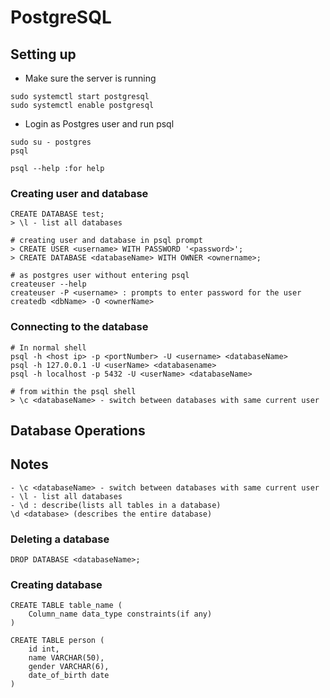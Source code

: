 # PostgreSQL

## Setting up
- Make sure the server is running
```
sudo systemctl start postgresql
sudo systemctl enable postgresql
```

- Login as Postgres user and run psql
```
sudo su - postgres
psql

psql --help :for help
```

### Creating user and database
```
CREATE DATABASE test;
> \l - list all databases

# creating user and database in psql prompt
> CREATE USER <username> WITH PASSWORD '<password>';
> CREATE DATABASE <databaseName> WITH OWNER <ownername>;

# as postgres user without entering psql
createuser --help
createuser -P <username> : prompts to enter password for the user
createdb <dbName> -O <ownerName>
```

### Connecting to the database
```
# In normal shell
psql -h <host ip> -p <portNumber> -U <username> <databaseName>
psql -h 127.0.0.1 -U <userName> <databasename>
psql -h localhost -p 5432 -U <userName> <databaseName>

# from within the psql shell
> \c <databaseName> - switch between databases with same current user
```

## Database Operations

## Notes
```
- \c <databaseName> - switch between databases with same current user
- \l - list all databases
- \d : describe(lists all tables in a database)
\d <database> (describes the entire database)
```

### Deleting a database
```
DROP DATABASE <databaseName>;
```

### Creating database
```
CREATE TABLE table_name (
    Column_name data_type constraints(if any)
)

CREATE TABLE person (
    id int,
    name VARCHAR(50),
    gender VARCHAR(6),
    date_of_birth date
)
```